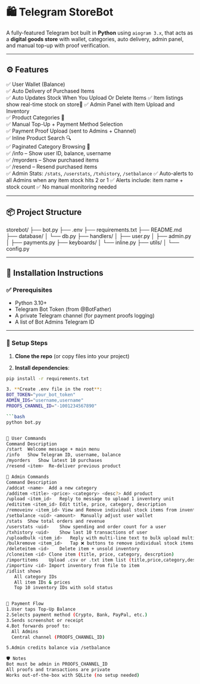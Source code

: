 # 🛍️ Telegram StoreBot

A fully-featured Telegram bot built in **Python** using `aiogram 3.x`, that acts as a **digital goods store** with wallet, categories, auto delivery, admin panel, and manual top-up with proof verification.

---

## ⚙️ Features

✅ User Wallet (Balance)  
✅ Auto Delivery of Purchased Items  
✅ Auto Updates Stock When You Upload Or Delete Items
✅ Item listings show real-time stock on store💼
✅ Admin Panel with Item Upload and Inventory  
✅ Product Categories 📂  
✅ Manual Top-Up + Payment Method Selection  
✅ Payment Proof Upload (sent to Admins + Channel)  
✅ Inline Product Search 🔍  
✅ Paginated Category Browsing 🔁  
✅ /info – Show user ID, balance, username  
✅ /myorders – Show purchased items  
✅ /resend – Resend purchased items  
✅ Admin Stats: `/stats`, `/userstats`, `/txhistory`, `/setbalance`
✅ Auto-alerts to all Admins when any item stock hits 2 or 1
✅ Alerts include: item name + stock count
✅ No manual monitoring needed

---

## 📦 Project Structure
storebot/
├── bot.py 
├── .env 
├── requirements.txt 
├── README.md 
├── database/ 
│ └── db.py 
├── handlers/ 
│ ├── user.py 
│ ├── admin.py 
│ ├── payments.py 
├── keyboards/ 
│ └── inline.py 
├── utils/ 
│ └── config.py


---

## 🧰 Installation Instructions

### ✅ Prerequisites

- Python 3.10+  
- Telegram Bot Token (from @BotFather)  
- A private Telegram channel (for payment proofs logging)  
- A list of Bot Admins Telegram ID

---

### 🔧 Setup Steps

1. **Clone the repo** (or copy files into your project)

2. **Install dependencies**:

```bash
pip install -r requirements.txt

3. **Create .env file in the root**:
BOT_TOKEN="your_bot_token"
ADMIN_IDS="username,username"
PROOFS_CHANNEL_ID="-1001234567890"

```bash
python bot.py


💬 User Commands
Command	Description
/start	Welcome message + main menu
/info	Show Telegram ID, username, balance
/myorders	Show latest 10 purchases
/resend <item>	Re-deliver previous product

🔐 Admin Commands
Command	Description
/addcat <name>	Add a new category
/additem <title> <price> <category> <desc?>	Add product
/upload <item_id>	Reply to message to upload 1 inventory unit
/edititem <item_id>	Edit title, price, category, description
/removeinv <item_id> View and Remove individual stock items from inventory
/setbalance <uid> <amount>	Manually adjust user wallet
/stats	Show total orders and revenue
/userstats <uid>	Show spending and order count for a user
/txhistory <uid>	Show last 10 transactions of user
/uploadbulk <item_id>	Reply with multi-line text to bulk upload multiple stock units
/bulkremove <item_id>	Tap ❌ buttons to remove individual stock items
/deleteitem <id>	Delete item + unsold inventory
/cloneitem <id>	Clone item (title, price, category, descrption)
/importitems	Upload .csv or .txt item list (title,price,category,description	Format per row)
/importinv <id>	Import inventory from file to item
/idlist shows 
   All category IDs
   All item IDs & prices
   Top 10 inventory IDs with sold status


📩 Payment Flow
1.User taps Top-Up Balance
2.Selects payment method (Crypto, Bank, PayPal, etc.)
3.Sends screenshot or receipt
4.Bot forwards proof to:
  All Admins
  Central channel (PROOFS_CHANNEL_ID)

5.Admin credits balance via /setbalance

🛡️ Notes
Bot must be admin in PROOFS_CHANNEL_ID
All proofs and transactions are private
Works out-of-the-box with SQLite (no setup needed)


